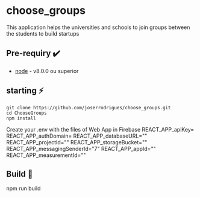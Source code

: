 # choose_groups

This application helps the universities and schools to join groups between the students to build startups 

## Pre-requiry :heavy_check_mark:

* [node](https://nodejs.org/en/) - v8.0.0 ou superior

## starting :zap:

    git clone https://github.com/joserrodrigues/choose_groups.git
    cd ChooseGroups
    npm install
   
   Create your .env with the files of Web App in Firebase
    REACT_APP_apiKey=
    REACT_APP_authDomain=
    REACT_APP_databaseURL=""
    REACT_APP_projectId=""
    REACT_APP_storageBucket=""
    REACT_APP_messagingSenderId="7"
    REACT_APP_appId=""
    REACT_APP_measurementId=""

## Build :hammer:

npm run build